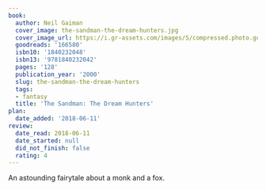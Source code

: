 ```yaml
---
book:
  author: Neil Gaiman
  cover_image: the-sandman-the-dream-hunters.jpg
  cover_image_url: https://i.gr-assets.com/images/S/compressed.photo.goodreads.com/books/1327940077l/166580._SX98_.jpg
  goodreads: '166580'
  isbn10: '1840232048'
  isbn13: '9781840232042'
  pages: '128'
  publication_year: '2000'
  slug: the-sandman-the-dream-hunters
  tags:
  - fantasy
  title: 'The Sandman: The Dream Hunters'
plan:
  date_added: '2018-06-11'
review:
  date_read: 2018-06-11
  date_started: null
  did_not_finish: false
  rating: 4
---
```


An astounding fairytale about a monk and a fox.
